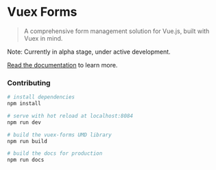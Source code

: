 # Vuex Forms

> A comprehensive form management solution for Vue.js, built with Vuex in mind.

Note: Currently in alpha stage, under active development.

[Read the documentation](https://vuexforms.com/) to learn more.

### Contributing

``` bash
# install dependencies
npm install

# serve with hot reload at localhost:8084
npm run dev

# build the vuex-forms UMD library
npm run build

# build the docs for production
npm run docs
```